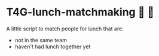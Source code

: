 # T4G-lunch-matchmaking :pizza: :handshake:

A little script to match people for lunch that are:
- not in the same team
- haven't had lunch together yet
